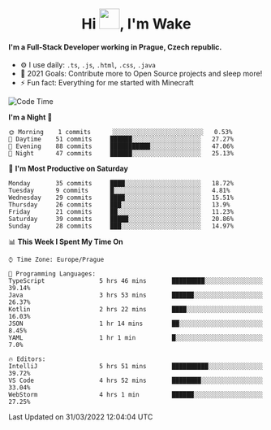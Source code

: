 <h1 align="center">Hi <img src="https://raw.githubusercontent.com/MrWakeCZ/MrWakeCZ/master/Hi.gif" width="40px" />, I'm Wake</h1>

#### I'm a Full-Stack Developer working in Prague, Czech republic.
- ⚙️ I use daily: `.ts`, `.js`, `.html`, `.css`, `.java`
- 🥅 2021 Goals: Contribute more to Open Source projects and sleep more!
- ⚡ Fun fact: Everything for me started with Minecraft

<!--START_SECTION:waka-->
![Code Time](http://img.shields.io/badge/Code%20Time-2%2C258%20hrs%2043%20mins-blue)

**I'm a Night 🦉** 

```text
🌞 Morning    1 commits      ░░░░░░░░░░░░░░░░░░░░░░░░░   0.53% 
🌆 Daytime    51 commits     ██████░░░░░░░░░░░░░░░░░░░   27.27% 
🌃 Evening    88 commits     ███████████░░░░░░░░░░░░░░   47.06% 
🌙 Night      47 commits     ██████░░░░░░░░░░░░░░░░░░░   25.13%

```
📅 **I'm Most Productive on Saturday** 

```text
Monday       35 commits     ████░░░░░░░░░░░░░░░░░░░░░   18.72% 
Tuesday      9 commits      █░░░░░░░░░░░░░░░░░░░░░░░░   4.81% 
Wednesday    29 commits     ████░░░░░░░░░░░░░░░░░░░░░   15.51% 
Thursday     26 commits     ███░░░░░░░░░░░░░░░░░░░░░░   13.9% 
Friday       21 commits     ██░░░░░░░░░░░░░░░░░░░░░░░   11.23% 
Saturday     39 commits     █████░░░░░░░░░░░░░░░░░░░░   20.86% 
Sunday       28 commits     ███░░░░░░░░░░░░░░░░░░░░░░   14.97%

```


📊 **This Week I Spent My Time On** 

```text
⌚︎ Time Zone: Europe/Prague

💬 Programming Languages: 
TypeScript               5 hrs 46 mins       █████████░░░░░░░░░░░░░░░░   39.14% 
Java                     3 hrs 53 mins       ██████░░░░░░░░░░░░░░░░░░░   26.37% 
Kotlin                   2 hrs 22 mins       ████░░░░░░░░░░░░░░░░░░░░░   16.03% 
JSON                     1 hr 14 mins        ██░░░░░░░░░░░░░░░░░░░░░░░   8.45% 
YAML                     1 hr 1 min          █░░░░░░░░░░░░░░░░░░░░░░░░   7.0%

🔥 Editors: 
IntelliJ                 5 hrs 51 mins       ██████████░░░░░░░░░░░░░░░   39.72% 
VS Code                  4 hrs 52 mins       ████████░░░░░░░░░░░░░░░░░   33.04% 
WebStorm                 4 hrs 1 min         ██████░░░░░░░░░░░░░░░░░░░   27.25%

```


 Last Updated on 31/03/2022 12:04:04 UTC
<!--END_SECTION:waka-->
